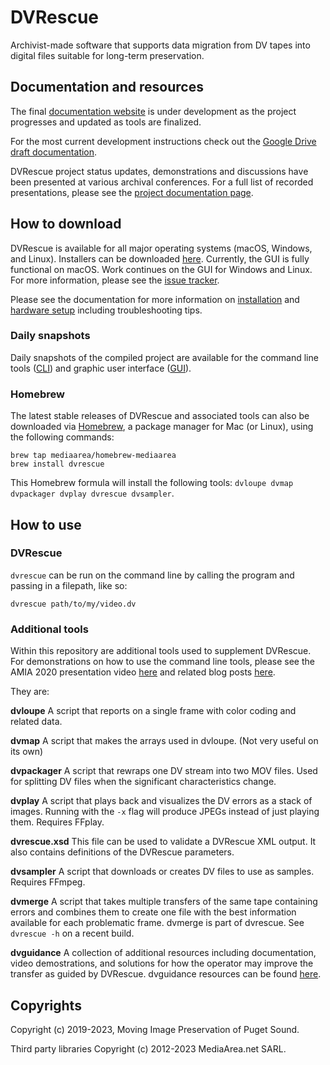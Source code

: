 # DVRescue

Archivist-made software that supports data migration from DV tapes into digital files suitable for long-term preservation.

## Documentation and resources

The final [documentation website](https://mipops.github.io/dvrescue/) is under development as the project progresses and updated as tools are finalized.

For the most current development instructions check out the
[Google Drive draft documentation](https://drive.google.com/drive/u/1/folders/14sKKGQ3pr5g43Po5PNwBOTKINGqHETF-).

DVRescue project status updates, demonstrations and discussions have been presented at various archival conferences. For a full list of recorded presentations, please see the [project documentation page](https://mipops.github.io/dvrescue/sections/01_introduction.html).

## How to download

DVRescue is available for all major operating systems (macOS, Windows, and Linux). Installers can be downloaded [here](https://mediaarea.net/DVRescue). Currently, the GUI is fully functional on macOS. Work continues on the GUI for Windows and Linux. For more information, please see the [issue tracker](https://github.com/mipops/dvrescue/issues).

Please see the documentation for more information on [installation](https://mipops.github.io/dvrescue/sections/installation.html) and [hardware setup](https://mipops.github.io/dvrescue/sections/dv_transfer_station.html) including troubleshooting tips.

### Daily snapshots

Daily snapshots of the compiled project are available for the command line tools ([CLI](https://mediaarea.net/download/snapshots/binary/dvrescue/)) and graphic user interface ([GUI](https://mediaarea.net/download/snapshots/binary/dvrescue-gui/)).

### Homebrew

The latest stable releases of DVRescue and associated tools can also be downloaded via [Homebrew](https://brew.sh), a package manager for Mac (or Linux), using the following commands:

```
brew tap mediaarea/homebrew-mediaarea
brew install dvrescue
```

This Homebrew formula will install the following tools: `dvloupe dvmap dvpackager dvplay dvrescue dvsampler`.

## How to use

### DVRescue

`dvrescue` can be run on the command line by calling the program and passing in a filepath, like so:

`dvrescue path/to/my/video.dv`

### Additional tools

Within this repository are additional tools used to supplement DVRescue. For demonstrations on how to use the command line tools, please see the AMIA 2020 presentation video [here](https://youtu.be/YGPIqJ4_ssI) and related blog posts [here](https://mipops.tumblr.com/).

They are:

**dvloupe** A script that reports on a single frame with color coding and related data.

**dvmap** A script that makes the arrays used in dvloupe. (Not very useful on its own)

**dvpackager** A script that rewraps one DV stream into two MOV files. Used for splitting DV files when the significant characteristics change.

**dvplay** A script that plays back and visualizes the DV errors as a stack of images. Running with the `-x` flag will produce JPEGs instead of just playing them. Requires FFplay. 

**dvrescue.xsd** This file can be used to validate a DVRescue XML output. It also contains definitions of the DVRescue parameters.

**dvsampler** A script that downloads or creates DV files to use as samples. Requires FFmpeg.

**dvmerge** A script that takes multiple transfers of the same tape containing errors and combines them to create one file with the best information available for each problematic frame. dvmerge is part of dvrescue. See `dvrescue -h` on a recent build.

**dvguidance** A collection of additional resources including documentation, video demostrations, and solutions for how the operator may improve the transfer as guided by DVRescue. dvguidance resources can be found [here](https://mipops.github.io/dvrescue/).


## Copyrights

Copyright (c) 2019-2023, Moving Image Preservation of Puget Sound.
 
Third party libraries Copyright (c) 2012-2023 MediaArea.net SARL.
